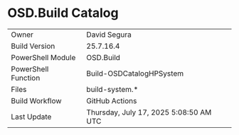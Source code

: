 ﻿# OSD.Build Catalog

| | |
|-|-|
| Owner | David Segura |
| Build Version | 25.7.16.4 |
| PowerShell Module | OSD.Build |
| PowerShell Function | Build-OSDCatalogHPSystem |
| Files | build-system.* |
| Build Workflow | GitHub Actions |
| Last Update | Thursday, July 17, 2025 5:08:50 AM UTC |
